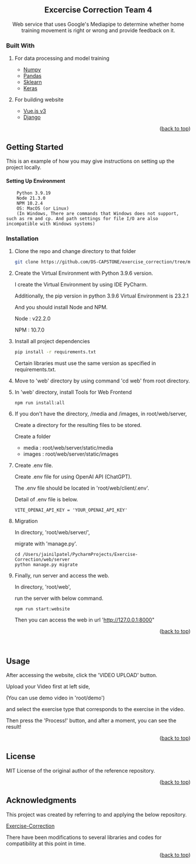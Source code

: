 <div id="top"></div>

<!-- PROJECT LOGO -->
<br />
<div align="center">
  

  <h2 align="center">Excercise Correction Team 4</h2>

  <p align="center">
    Web service that uses Google's Mediapipe to determine whether home training movement is right or wrong and provide feedback on it.
  </p>
</div>

<!-- ABOUT THE PROJECT -->

### Built With

1. For data processing and model training

    - [Numpy](https://numpy.org/)
    - [Pandas](https://pandas.pydata.org/)
    - [Sklearn](https://scikit-learn.org/stable/)
    - [Keras](https://keras.io/)

2. For building website

    - [Vue.js v3](https://vuejs.org/)
    - [Django](https://www.djangoproject.com/)

<p align="right">(<a href="#top">back to top</a>)</p>

## Getting Started

This is an example of how you may give instructions on setting up the project locally.

#### Setting Up Environment

```
    Python 3.9.19
    Node 21.3.0
    NPM 10.2.4
    OS: MacOS (or Linux)
    (In Windows, There are commands that Windows does not support, such as rm and cp. And path settings for file I/O are also incompatible with Windows systems)
```

### Installation

1. Clone the repo and change directory to that folder

    ```sh
    git clone https://github.com/DS-CAPSTONE/exercise_correction/tree/main
    ```


2. Create the Virtual Environment with Python 3.9.6 version.

   I create the Virtual Environment by using IDE PyCharm.
   
   Additionally, the pip version in python 3.9.6 Virtual Environment is 23.2.1
   
   And you should install Node and NPM.
   
   Node : v22.2.0
   
   NPM : 10.7.0


3. Install all project dependencies

    ```bash
    pip install -r requirements.txt
    ```
    Certain libraries must use the same version as specified in requirements.txt.


4. Move to 'web' directory by using command 'cd web' from root directory.


5. In 'web' directory, install Tools for Web Frontend

   ```
   npm run install:all
   ```


6. If you don't have the directory, /media and /images, in root/web/server,

   Create a directory for the resulting files to be stored.

   Create a folder
   
   - media : root/web/server/static/media
   - images : root/web/server/static/images


7. Create .env file.

   Create .env file for using OpenAI API (ChatGPT).

   The .env file should be located in 'root/web/client/.env'.

   Detail of .env file is below.

   ```
   VITE_OPENAI_API_KEY = 'YOUR_OPENAI_API_KEY'
   ```
   

8. Migration

   In directory, 'root/web/server/',
   
   migrate with 'manage.py'.
   
   ```
   cd /Users/jainilpatel/PycharmProjects/Exercise-Correction/web/server
   python manage.py migrate
   ```


9. Finally, run server and access the web.

   In directory, 'root/web',
   
   run the server with below command.
   
   ```
   npm run start:website
   ```

   Then you can access the web in url 'http://127.0.0.1:8000"
   

<p align="right">(<a href="#top">back to top</a>)</p>

<!-- USAGE EXAMPLES -->
<div id="Usage"></div>
<br/>

## Usage

After accessing the website, click the 'VIDEO UPLOAD' button.

Upload your Video first at left side,

(You can use demo video in 'root/demo')

and select the exercise type that corresponds to the exercise in the video.

Then press the 'Process!' button, and after a moment, you can see the result!

<p align="right">(<a href="#top">back to top</a>)</p>

<!-- LICENSE -->

## License

MIT License of the original author of the reference repository.

<p align="right">(<a href="#top">back to top</a>)</p>

<!-- ACKNOWLEDGMENTS -->

## Acknowledgments

This project was created by referring to and applying the below repository.

[Exercise-Correction](https://github.com/NgoQuocBao1010/Exercise-Correction)

There have been modifications to several libraries and codes for compatibility at this point in time.

<p align="right">(<a href="#top">back to top</a>)</p>
